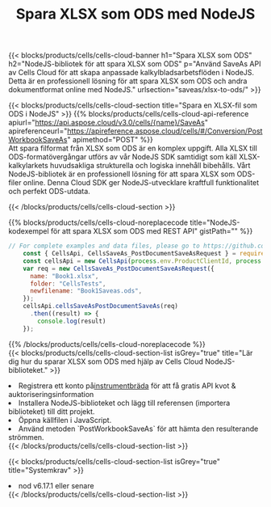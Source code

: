 ﻿---
title:  Spara XLSX som ODS med NodeJS
description:  Använder Aspose.Cells Cloud SDK för NodeJS för att spara XLSX-formatfil som ODS-formatfil.
kwords: Excel, Save XLSX as ODS, REST, NodeJS
howto: How to save XLSX as ODS using Aspose.Cells Cloud NodeJS library.
---
{{< blocks/products/cells/cells-cloud-banner h1="Spara XLSX som ODS" h2="NodeJS-bibliotek för att spara XLSX som ODS" p="Använd SaveAs API av Cells Cloud för att skapa anpassade kalkylbladsarbetsflöden i NodeJS. Detta är en professionell lösning för att spara XLSX som ODS och andra dokumentformat online med NodeJS." urlsection="saveas/xlsx-to-ods/" >}}

{{< blocks/products/cells/cells-cloud-section title="Spara en XLSX-fil som ODS i NodeJS" >}}
{{% blocks/products/cells/cells-cloud-api-reference apiurl="https://api.aspose.cloud/v3.0/cells/{name}/SaveAs" apireferenceurl="https://apireference.aspose.cloud/cells/#/Conversion/PostWorkbookSaveAs" apimethod="POST" %}}
<br/>
Att spara filformat från XLSX som ODS är en komplex uppgift. Alla XLSX till ODS-formatövergångar utförs av vår NodeJS SDK samtidigt som käll XLSX-kalkylarkets huvudsakliga strukturella och logiska innehåll bibehålls. Vårt NodeJS-bibliotek är en professionell lösning för att spara XLSX som ODS-filer online. Denna Cloud SDK ger NodeJS-utvecklare kraftfull funktionalitet och perfekt ODS-utdata.

{{< /blocks/products/cells/cells-cloud-section >}}

{{% blocks/products/cells/cells-cloud-noreplacecode title="NodeJS-kodexempel för att spara XLSX som ODS med REST API" gistPath="" %}}
  
```js
// For complete examples and data files, please go to https://github.com/aspose-cells-cloud/aspose-cells-cloud-node/
    const { CellsApi, CellsSaveAs_PostDocumentSaveAsRequest } = require("asposecellscloud");
    const cellsApi = new CellsApi(process.env.ProductClientId, process.env.ProductClientSecret);
    var req = new CellsSaveAs_PostDocumentSaveAsRequest({
      name: "Book1.xlsx",
      folder: "CellsTests",
      newfilename: "Book1Saveas.ods",
    });
    cellsApi.cellsSaveAsPostDocumentSaveAs(req)
      .then((result) => {
        console.log(result)
    });
```
  
{{% /blocks/products/cells/cells-cloud-noreplacecode %}}
<br/>
{{< blocks/products/cells/cells-cloud-section-list isGrey="true" title="Lär dig hur du sparar XLSX som ODS med hjälp av Cells Cloud NodeJS-biblioteket." >}}
<li> Registrera ett konto på<a href="https://dashboard.aspose.cloud/">instrumentbräda</a> för att få gratis API kvot & auktoriseringsinformation</li>
<li>Installera NodeJS-biblioteket och lägg till referensen (importera biblioteket) till ditt projekt.</li>
<li>Öppna källfilen i JavaScript.</li>
<li>Använd metoden `PostWorkbookSaveAs` för att hämta den resulterande strömmen.</li>
{{< /blocks/products/cells/cells-cloud-section-list >}}

{{< blocks/products/cells/cells-cloud-section-list isGrey="true" title="Systemkrav" >}}
<li>nod v6.17.1 eller senare</li>
{{< /blocks/products/cells/cells-cloud-section-list >}}

